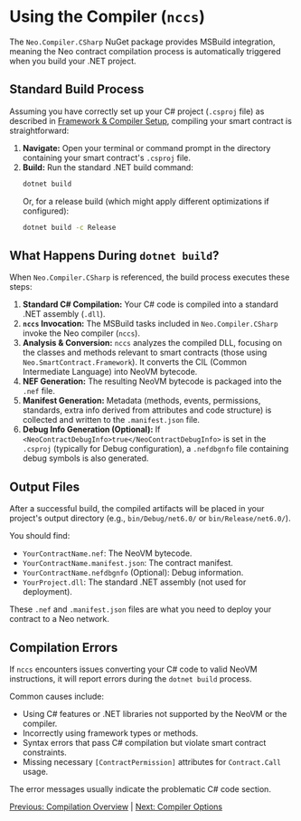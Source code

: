 # Using the Compiler (`nccs`)

The `Neo.Compiler.CSharp` NuGet package provides MSBuild integration, meaning the Neo contract compilation process is automatically triggered when you build your .NET project.

## Standard Build Process

Assuming you have correctly set up your C# project (`.csproj` file) as described in [Framework & Compiler Setup](../02-getting-started/02-installation.md), compiling your smart contract is straightforward:

1.  **Navigate:** Open your terminal or command prompt in the directory containing your smart contract's `.csproj` file.
2.  **Build:** Run the standard .NET build command:
    ```bash
    dotnet build
    ```
    Or, for a release build (which might apply different optimizations if configured):
    ```bash
    dotnet build -c Release
    ```

## What Happens During `dotnet build`?

When `Neo.Compiler.CSharp` is referenced, the build process executes these steps:

1.  **Standard C# Compilation:** Your C# code is compiled into a standard .NET assembly (`.dll`).
2.  **`nccs` Invocation:** The MSBuild tasks included in `Neo.Compiler.CSharp` invoke the Neo compiler (`nccs`).
3.  **Analysis & Conversion:** `nccs` analyzes the compiled DLL, focusing on the classes and methods relevant to smart contracts (those using `Neo.SmartContract.Framework`). It converts the CIL (Common Intermediate Language) into NeoVM bytecode.
4.  **NEF Generation:** The resulting NeoVM bytecode is packaged into the `.nef` file.
5.  **Manifest Generation:** Metadata (methods, events, permissions, standards, extra info derived from attributes and code structure) is collected and written to the `.manifest.json` file.
6.  **Debug Info Generation (Optional):** If `<NeoContractDebugInfo>true</NeoContractDebugInfo>` is set in the `.csproj` (typically for Debug configuration), a `.nefdbgnfo` file containing debug symbols is also generated.

## Output Files

After a successful build, the compiled artifacts will be placed in your project's output directory (e.g., `bin/Debug/net6.0/` or `bin/Release/net6.0/`).

You should find:

*   `YourContractName.nef`: The NeoVM bytecode.
*   `YourContractName.manifest.json`: The contract manifest.
*   `YourContractName.nefdbgnfo` (Optional): Debug information.
*   `YourProject.dll`: The standard .NET assembly (not used for deployment).

These `.nef` and `.manifest.json` files are what you need to deploy your contract to a Neo network.

## Compilation Errors

If `nccs` encounters issues converting your C# code to valid NeoVM instructions, it will report errors during the `dotnet build` process.

Common causes include:

*   Using C# features or .NET libraries not supported by the NeoVM or the compiler.
*   Incorrectly using framework types or methods.
*   Syntax errors that pass C# compilation but violate smart contract constraints.
*   Missing necessary `[ContractPermission]` attributes for `Contract.Call` usage.

The error messages usually indicate the problematic C# code section.

[Previous: Compilation Overview](./README.md) | [Next: Compiler Options](./02-compiler-options.md)